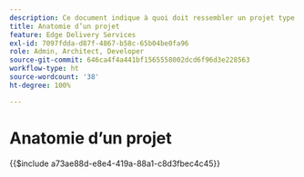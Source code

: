 ```yaml
---
description: Ce document indique à quoi doit ressembler un projet type du point de vue du code. Avant de lire ce document, familiarisez-vous avec le document Prise en main – Tutoriel de développement.
title: Anatomie d’un projet
feature: Edge Delivery Services
exl-id: 7097fdda-d87f-4867-b58c-65b04be0fa96
role: Admin, Architect, Developer
source-git-commit: 646ca4f4a441bf1565558002dcd6f96d3e228563
workflow-type: ht
source-wordcount: '38'
ht-degree: 100%

---
```


# Anatomie d’un projet

{{$include a73ae88d-e8e4-419a-88a1-c8d3fbec4c45}}
